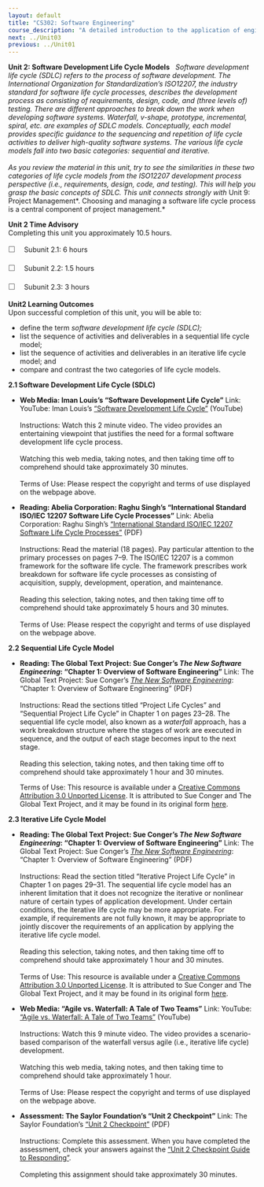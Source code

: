 ```yaml
---
layout: default
title: "CS302: Software Engineering"
course_description: "A detailed introduction to the application of engineering approach to computer software design and development. Topics include life cycle models, software requirements, specification, conceptual model design, detailed design, validation and verification, design quality assurance, software design/development environments, and project management."
next: ../Unit03
previous: ../Unit01
---
```

**Unit 2: Software Development Life Cycle Models** <span id="2"></span> 
*Software development life cycle (SDLC) refers to the process of
software development. The International Organization for
Standardization’s ISO12207, the industry standard for software life
cycle processes, describes the development process as consisting of
requirements, design, code, and (three levels of) testing. There are
different approaches to break down the work when developing software
systems. Waterfall, v-shape, prototype, incremental, spiral, etc. are
examples of SDLC models. Conceptually, each model provides specific
guidance to the sequencing and repetition of life cycle activities to
deliver high-quality software systems. The various life cycle models
fall into two basic categories: sequential and iterative.*  
    
 *As you review the material in this unit, try to see the similarities
in these two categories of life cycle models from the ISO12207
development process perspective (i.e., requirements, design, code, and
testing). This will help you grasp the basic concepts of SDLC. This unit
connects strongly with* Unit 9: Project Management*. Choosing and
managing a software life cycle process is a central component of project
management.*

**Unit 2 Time Advisory**  
Completing this unit you approximately 10.5 hours.  
  
 <span
style="color: rgb(85, 85, 85); font-family: 'Myriad Pro', 'Gill Sans', 'Gill Sans MT', Calibri, sans-serif; font-size: 16px; line-height: 24px;">☐
   </span>Subunit 2.1: 6 hours  
  
 <span
style="color: rgb(85, 85, 85); font-family: 'Myriad Pro', 'Gill Sans', 'Gill Sans MT', Calibri, sans-serif; font-size: 16px; line-height: 24px;">☐
   </span>Subunit 2.2: 1.5 hours  
  
 <span
style="color: rgb(85, 85, 85); font-family: 'Myriad Pro', 'Gill Sans', 'Gill Sans MT', Calibri, sans-serif; font-size: 16px; line-height: 24px;">☐
   </span>Subunit 2.3: 3 hours

**Unit2 Learning Outcomes**  
Upon successful completion of this unit, you will be able to:  
-   define the term *software development life cycle* *(SDLC);*
-   list the sequence of activities and deliverables in a sequential
    life cycle model;
-   list the sequence of activities and deliverables in an iterative
    life cycle model; and
-   compare and contrast the two categories of life cycle models.

**2.1 Software Development Life Cycle (SDLC)** <span id="2.1"></span> 
-   **Web Media: Iman Louis’s “Software Development Life Cycle”**
    Link: YouTube: Iman Louis’s [“Software Development Life
    Cycle”](http://www.youtube.com/watch?annotation_id=annotation_589336&v=xtpyjPrpyX8&feature=iv&src_vid=OfgfnZZdMlI) (YouTube)  
        
     Instructions: Watch this 2 minute video. The video provides an
    entertaining viewpoint that justifies the need for a formal software
    development life cycle process.  
        
     Watching this web media, taking notes, and then taking time off to
    comprehend should take approximately 30 minutes.  
        
     Terms of Use: Please respect the copyright and terms of use
    displayed on the webpage above.

-   **Reading: Abelia Corporation: Raghu Singh’s “International Standard
    ISO/IEC 12207 Software Life Cycle Processes”**
    Link: Abelia Corporation: Raghu Singh’s [“International Standard
    ISO/IEC 12207 Software Life Cycle
    Processes”](http://www.abelia.com/docs/12207cpt.pdf) (PDF)  
        
     Instructions: Read the material (18 pages). Pay particular
    attention to the primary processes on pages 7–9. The ISO/IEC 12207
    is a common framework for the software life cycle. The framework
    prescribes work breakdown for software life cycle processes as
    consisting of acquisition, supply, development, operation, and
    maintenance.  
        
     Reading this selection, taking notes, and then taking time off to
    comprehend should take approximately 5 hours and 30 minutes.  
        
     Terms of Use: Please respect the copyright and terms of use
    displayed on the webpage above.

**2.2 Sequential Life Cycle Model** <span id="2.2"></span> 
-   **Reading: The Global Text Project: Sue Conger’s *The New Software
    Engineering*: “Chapter 1: Overview of Software Engineering”**
    Link: The Global Text Project: Sue Conger’s [*The New Software
    Engineering*](http://globaltext.terry.uga.edu/booklist?cat=Computing):
    “Chapter 1: Overview of Software Engineering” (PDF)  
        
     Instructions: Read the sections titled “Project Life Cycles” and
    “Sequential Project Life Cycle” in Chapter 1 on pages 23–28. The
    sequential life cycle model, also known as a *waterfall* approach,
    has a work breakdown structure where the stages of work are executed
    in sequence, and the output of each stage becomes input to the next
    stage.  
        
     Reading this selection, taking notes, and then taking time off to
    comprehend should take approximately 1 hour and 30 minutes.  
      
     Terms of Use: This resource is available under a [Creative Commons
    Attribution 3.0 Unported
    License](http://creativecommons.org/licenses/by/3.0/). It is
    attributed to Sue Conger and The Global Text Project, and it may be
    found in its original
    form [here](http://dl.dropbox.com/u/31779972/The%20New%20Software%20Engineering.pdf).

**2.3 Iterative Life Cycle Model** <span id="2.3"></span> 
-   **Reading: The Global Text Project: Sue Conger’s *The New Software
    Engineering*: “Chapter 1: Overview of Software Engineering”**
    Link: The Global Text Project: Sue Conger’s [*The New Software
    Engineering*](http://dl.dropbox.com/u/31779972/The%20New%20Software%20Engineering.pdf):
    “Chapter 1: Overview of Software Engineering” (PDF)  
        
     Instructions: Read the section titled “Iterative Project Life
    Cycle” in Chapter 1 on pages 29–31. The sequential life cycle model
    has an inherent limitation that it does not recognize the iterative
    or nonlinear nature of certain types of application development.
    Under certain conditions, the iterative life cycle may be more
    appropriate. For example, if requirements are not fully known, it
    may be appropriate to jointly discover the requirements of an
    application by applying the iterative life cycle model.  
        
     Reading this selection, taking notes, and then taking time off to
    comprehend should take approximately 1 hour and 30 minutes.  
        
     Terms of Use: This resource is available under a [Creative Commons
    Attribution 3.0 Unported
    License](http://creativecommons.org/licenses/by/3.0/). It is
    attributed to Sue Conger and The Global Text Project, and it may be
    found in its original
    form [here](http://dl.dropbox.com/u/31779972/The%20New%20Software%20Engineering.pdf).

-   **Web Media: “Agile vs. Waterfall: A Tale of Two Teams”**
    Link: YouTube: [“Agile vs. Waterfall: A Tale of Two
    Teams”](http://www.youtube.com/watch?v=PHS-ycbRwqI) (YouTube)  
        
     Instructions: Watch this 9 minute video. The video provides a
    scenario-based comparison of the waterfall versus agile (i.e.,
    iterative life cycle) development.  
        
     Watching this web media, taking notes, and then taking time to
    comprehend should take approximately 1 hour.  
        
     Terms of Use: Please respect the copyright and terms of use
    displayed on the webpage above.

-   **Assessment: The Saylor Foundation’s “Unit 2 Checkpoint”**
    Link: The Saylor Foundation’s [“Unit 2
    Checkpoint”](http://www.saylor.org/site/wp-content/uploads/2013/10/CS302-Unit-2-Checkpoint-FINAL-PR-FINAL.pdf) (PDF)  
        
     Instructions: Complete this assessment. When you have completed the
    assessment, check your answers against the [“Unit 2 Checkpoint Guide
    to
    Responding”](http://www.saylor.org/site/wp-content/uploads/2013/10/CS302-Unit-2-Checkpoint-Answer-Key-FINAL-PR-FINAL.pdf).  
        
     Completing this assignment should take approximately 30 minutes.


